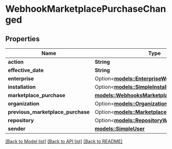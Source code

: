 # WebhookMarketplacePurchaseChanged

## Properties

Name | Type | Description | Notes
------------ | ------------- | ------------- | -------------
**action** | **String** |  | 
**effective_date** | **String** |  | 
**enterprise** | Option<[**models::EnterpriseWebhooks**](enterprise-webhooks.md)> |  | [optional]
**installation** | Option<[**models::SimpleInstallation**](simple-installation.md)> |  | [optional]
**marketplace_purchase** | [**models::WebhooksMarketplacePurchase**](webhooks_marketplace_purchase.md) |  | 
**organization** | Option<[**models::OrganizationSimpleWebhooks**](organization-simple-webhooks.md)> |  | [optional]
**previous_marketplace_purchase** | Option<[**models::MarketplacePurchase**](Marketplace_Purchase.md)> |  | [optional]
**repository** | Option<[**models::RepositoryWebhooks**](repository-webhooks.md)> |  | [optional]
**sender** | [**models::SimpleUser**](simple-user.md) |  | 

[[Back to Model list]](../README.md#documentation-for-models) [[Back to API list]](../README.md#documentation-for-api-endpoints) [[Back to README]](../README.md)


